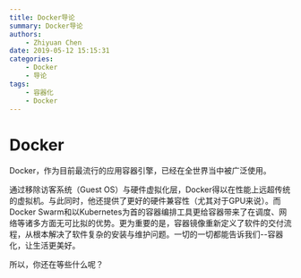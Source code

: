 ```yaml
---
title: Docker导论
summary: Docker导论
authors:
    - Zhiyuan Chen
date: 2019-05-12 15:15:31
categories:
    - Docker
    - 导论
tags:
    - 容器化
    - Docker
---
```


# Docker

Docker，作为目前最流行的应用容器引擎，已经在全世界当中被广泛使用。

通过移除访客系统（Guest OS）与硬件虚拟化层，Docker得以在性能上远超传统的虚拟机。与此同时，他还提供了更好的硬件兼容性（尤其对于GPU来说）。而Docker Swarm和以Kubernetes为首的容器编排工具更给容器带来了在调度、网络等诸多方面无可比拟的优势。更为重要的是，容器镜像重新定义了软件的交付流程，从根本解决了软件复杂的安装与维护问题。一切的一切都能告诉我们--容器化，让生活更美好。

所以，你还在等些什么呢？

